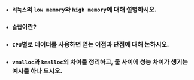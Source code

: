 - ### `리눅스`의 `low memory`와 `high memory`에 대해 설명하시오.

- ### `슬랩`이란?

- ### `CPU`별로 데이터를 사용하면 얻는 이점과 단점에 대해 논하시오.

- ### `vmalloc`과 `kmalloc`의 차이를 정리하고, 둘 사이에 성능 차이가 생기는 예시를 하나 드시오.

